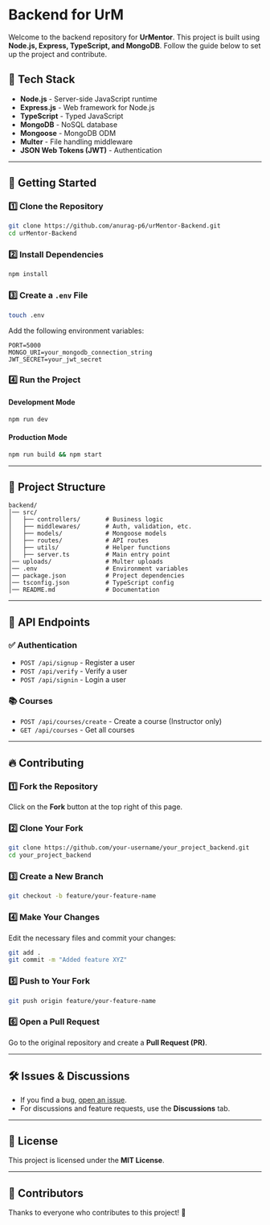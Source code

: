 # Backend for UrM

Welcome to the backend repository for **UrMentor**. This project is built using **Node.js, Express, TypeScript, and MongoDB**. Follow the guide below to set up the project and contribute.

## 🚀 Tech Stack
- **Node.js** - Server-side JavaScript runtime
- **Express.js** - Web framework for Node.js
- **TypeScript** - Typed JavaScript
- **MongoDB** - NoSQL database
- **Mongoose** - MongoDB ODM
- **Multer** - File handling middleware
- **JSON Web Tokens (JWT)** - Authentication

---
## 📌 Getting Started
### 1️⃣ Clone the Repository
```sh
git clone https://github.com/anurag-p6/urMentor-Backend.git
cd urMentor-Backend
```

### 2️⃣ Install Dependencies
```sh
npm install
```

### 3️⃣ Create a `.env` File
```sh
touch .env
```
Add the following environment variables:
```env
PORT=5000
MONGO_URI=your_mongodb_connection_string
JWT_SECRET=your_jwt_secret
```

### 4️⃣ Run the Project
#### Development Mode
```sh
npm run dev
```
#### Production Mode
```sh
npm run build && npm start
```

---
## 📂 Project Structure
```
backend/
│── src/
│   ├── controllers/       # Business logic
│   ├── middlewares/       # Auth, validation, etc.
│   ├── models/            # Mongoose models
│   ├── routes/            # API routes
│   ├── utils/             # Helper functions
│   ├── server.ts          # Main entry point
│── uploads/               # Multer uploads
│── .env                   # Environment variables
│── package.json           # Project dependencies
│── tsconfig.json          # TypeScript config
│── README.md              # Documentation
```

---
## 📜 API Endpoints
### ✅ Authentication
- `POST /api/signup` - Register a user
- `POST /api/verify` - Verify a user
- `POST /api/signin` - Login a user

### 📚 Courses
- `POST /api/courses/create` - Create a course (Instructor only)
- `GET /api/courses` - Get all courses

---
## 🔥 Contributing
### 1️⃣ Fork the Repository
Click on the **Fork** button at the top right of this page.

### 2️⃣ Clone Your Fork
```sh
git clone https://github.com/your-username/your_project_backend.git
cd your_project_backend
```

### 3️⃣ Create a New Branch
```sh
git checkout -b feature/your-feature-name
```

### 4️⃣ Make Your Changes
Edit the necessary files and commit your changes:
```sh
git add .
git commit -m "Added feature XYZ"
```

### 5️⃣ Push to Your Fork
```sh
git push origin feature/your-feature-name
```

### 6️⃣ Open a Pull Request
Go to the original repository and create a **Pull Request (PR)**.

---
## 🛠️ Issues & Discussions
- If you find a bug, [open an issue](https://github.com/anurag-p6/urMentor-Backend/issues).
- For discussions and feature requests, use the **Discussions** tab.

---
## 📜 License
This project is licensed under the **MIT License**.

---
## 🙌 Contributors
Thanks to everyone who contributes to this project! 🎉

